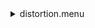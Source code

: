 <details><summary>distortion.menu</summary><blockquote><pre><details><summary>distortion.cbk</summary><blockquote><pre><details><summary>setupDark.rcp</summary><blockquote><pre> shut	in 
The above code block covers:0.00 minutes of camera integration + hardware moves and overhead</pre></blockquote></details><details><summary>dark_01wave_1beam_16sums_10rep_BOTH.rcp</summary><blockquote><pre> shut	in 
&#x1F4D7;  data	rcam	both	656.28	16 
&#x1F4D7;  data	rcam	both	656.28	16 
&#x1F4D7;  data	rcam	both	656.28	16 
&#x1F4D7;  data	rcam	both	656.28	16 
&#x1F4D7;  data	rcam	both	656.28	16 
&#x1F4D7;  data	rcam	both	656.28	16 
&#x1F4D7;  data	rcam	both	656.28	16 
&#x1F4D7;  data	rcam	both	656.28	16 
&#x1F4D7;  data	rcam	both	656.28	16 
&#x1F4D7;  data	rcam	both	656.28	16 
The above code block covers:0.90 minutes of camera integration + hardware moves and overhead</pre></blockquote></details><details><summary>setupFlat.rcp</summary><blockquote><pre> diffuser  in 
 cover out 
 occ		out 
 shut	out 
 calib	out 
The above code block covers:0.00 minutes of camera integration + hardware moves and overhead</pre></blockquote></details><details><summary>setupFlat.rcp</summary><blockquote><pre> diffuser  in 
 cover out 
 occ		out 
 shut	out 
 calib	out 
The above code block covers:0.00 minutes of camera integration + hardware moves and overhead</pre></blockquote></details><details><summary>637_FW.rcp</summary><blockquote><pre> prefilterrange 637 
The above code block covers:0.00 minutes of camera integration + hardware moves and overhead</pre></blockquote></details><details><summary>637_01wave_2beam_16sums_16rep_BOTH.rcp</summary><blockquote><pre> data	rcam	both	637.40	16 
 data	tcam	both	637.40	16 
 data	rcam	both	637.40	16 
 data	tcam	both	637.40	16 
 data	rcam	both	637.40	16 
 data	tcam	both	637.40	16 
 data	rcam	both	637.40	16 
 data	tcam	both	637.40	16 
 data	rcam	both	637.40	16 
 data	tcam	both	637.40	16 
 data	rcam	both	637.40	16 
 data	tcam	both	637.40	16 
 data	rcam	both	637.40	16 
 data	tcam	both	637.40	16 
 data	rcam	both	637.40	16 
 data	tcam	both	637.40	16 
 data	rcam	both	637.40	16 
 data	tcam	both	637.40	16 
 data	rcam	both	637.40	16 
 data	tcam	both	637.40	16 
 data	rcam	both	637.40	16 
 data	tcam	both	637.40	16 
 data	rcam	both	637.40	16 
 data	tcam	both	637.40	16 
 data	rcam	both	637.40	16 
 data	tcam	both	637.40	16 
 data	rcam	both	637.40	16 
 data	tcam	both	637.40	16 
 data	rcam	both	637.40	16 
 data	tcam	both	637.40	16 
 data	rcam	both	637.40	16 
 data	tcam	both	637.40	16 
The above code block covers:2.89 minutes of camera integration + hardware moves and overhead</pre></blockquote></details><details><summary>670_FW.rcp</summary><blockquote><pre> prefilterrange 670 
The above code block covers:0.00 minutes of camera integration + hardware moves and overhead</pre></blockquote></details><details><summary>637_01wave_2beam_16sums_16rep_BOTH.rcp</summary><blockquote><pre> data	rcam	both	637.40	16 
 data	tcam	both	637.40	16 
 data	rcam	both	637.40	16 
 data	tcam	both	637.40	16 
 data	rcam	both	637.40	16 
 data	tcam	both	637.40	16 
 data	rcam	both	637.40	16 
 data	tcam	both	637.40	16 
 data	rcam	both	637.40	16 
 data	tcam	both	637.40	16 
 data	rcam	both	637.40	16 
 data	tcam	both	637.40	16 
 data	rcam	both	637.40	16 
 data	tcam	both	637.40	16 
 data	rcam	both	637.40	16 
 data	tcam	both	637.40	16 
 data	rcam	both	637.40	16 
 data	tcam	both	637.40	16 
 data	rcam	both	637.40	16 
 data	tcam	both	637.40	16 
 data	rcam	both	637.40	16 
 data	tcam	both	637.40	16 
 data	rcam	both	637.40	16 
 data	tcam	both	637.40	16 
 data	rcam	both	637.40	16 
 data	tcam	both	637.40	16 
 data	rcam	both	637.40	16 
 data	tcam	both	637.40	16 
 data	rcam	both	637.40	16 
 data	tcam	both	637.40	16 
 data	rcam	both	637.40	16 
 data	tcam	both	637.40	16 
The above code block covers:2.89 minutes of camera integration + hardware moves and overhead</pre></blockquote></details><details><summary>706_FW.rcp</summary><blockquote><pre> prefilterrange 706 
The above code block covers:0.00 minutes of camera integration + hardware moves and overhead</pre></blockquote></details><details><summary>706_01wave_2beam_16sums_16rep_BOTH.rcp</summary><blockquote><pre> data	rcam	both	706.20	16 
 data	tcam	both	706.20	16 
 data	rcam	both	706.20	16 
 data	tcam	both	706.20	16 
 data	rcam	both	706.20	16 
 data	tcam	both	706.20	16 
 data	rcam	both	706.20	16 
 data	tcam	both	706.20	16 
 data	rcam	both	706.20	16 
 data	tcam	both	706.20	16 
 data	rcam	both	706.20	16 
 data	tcam	both	706.20	16 
 data	rcam	both	706.20	16 
 data	tcam	both	706.20	16 
 data	rcam	both	706.20	16 
 data	tcam	both	706.20	16 
 data	rcam	both	706.20	16 
 data	tcam	both	706.20	16 
 data	rcam	both	706.20	16 
 data	tcam	both	706.20	16 
 data	rcam	both	706.20	16 
 data	tcam	both	706.20	16 
 data	rcam	both	706.20	16 
 data	tcam	both	706.20	16 
 data	rcam	both	706.20	16 
 data	tcam	both	706.20	16 
 data	rcam	both	706.20	16 
 data	tcam	both	706.20	16 
 data	rcam	both	706.20	16 
 data	tcam	both	706.20	16 
 data	rcam	both	706.20	16 
 data	tcam	both	706.20	16 
The above code block covers:2.89 minutes of camera integration + hardware moves and overhead</pre></blockquote></details><details><summary>761_FW.rcp</summary><blockquote><pre> prefilterrange 761 
The above code block covers:0.00 minutes of camera integration + hardware moves and overhead</pre></blockquote></details><details><summary>706_01wave_2beam_16sums_16rep_BOTH.rcp</summary><blockquote><pre> data	rcam	both	706.20	16 
 data	tcam	both	706.20	16 
 data	rcam	both	706.20	16 
 data	tcam	both	706.20	16 
 data	rcam	both	706.20	16 
 data	tcam	both	706.20	16 
 data	rcam	both	706.20	16 
 data	tcam	both	706.20	16 
 data	rcam	both	706.20	16 
 data	tcam	both	706.20	16 
 data	rcam	both	706.20	16 
 data	tcam	both	706.20	16 
 data	rcam	both	706.20	16 
 data	tcam	both	706.20	16 
 data	rcam	both	706.20	16 
 data	tcam	both	706.20	16 
 data	rcam	both	706.20	16 
 data	tcam	both	706.20	16 
 data	rcam	both	706.20	16 
 data	tcam	both	706.20	16 
 data	rcam	both	706.20	16 
 data	tcam	both	706.20	16 
 data	rcam	both	706.20	16 
 data	tcam	both	706.20	16 
 data	rcam	both	706.20	16 
 data	tcam	both	706.20	16 
 data	rcam	both	706.20	16 
 data	tcam	both	706.20	16 
 data	rcam	both	706.20	16 
 data	tcam	both	706.20	16 
 data	rcam	both	706.20	16 
 data	tcam	both	706.20	16 
The above code block covers:2.89 minutes of camera integration + hardware moves and overhead</pre></blockquote></details><details><summary>789_FW.rcp</summary><blockquote><pre> prefilterrange 789 
The above code block covers:0.00 minutes of camera integration + hardware moves and overhead</pre></blockquote></details><details><summary>789_01wave_2beam_16sums_16rep_BOTH.rcp</summary><blockquote><pre> data	rcam	both	789.40	16 
 data	tcam	both	789.40	16 
 data	rcam	both	789.40	16 
 data	tcam	both	789.40	16 
 data	rcam	both	789.40	16 
 data	tcam	both	789.40	16 
 data	rcam	both	789.40	16 
 data	tcam	both	789.40	16 
 data	rcam	both	789.40	16 
 data	tcam	both	789.40	16 
 data	rcam	both	789.40	16 
 data	tcam	both	789.40	16 
 data	rcam	both	789.40	16 
 data	tcam	both	789.40	16 
 data	rcam	both	789.40	16 
 data	tcam	both	789.40	16 
 data	rcam	both	789.40	16 
 data	tcam	both	789.40	16 
 data	rcam	both	789.40	16 
 data	tcam	both	789.40	16 
 data	rcam	both	789.40	16 
 data	tcam	both	789.40	16 
 data	rcam	both	789.40	16 
 data	tcam	both	789.40	16 
 data	rcam	both	789.40	16 
 data	tcam	both	789.40	16 
 data	rcam	both	789.40	16 
 data	tcam	both	789.40	16 
 data	rcam	both	789.40	16 
 data	tcam	both	789.40	16 
 data	rcam	both	789.40	16 
 data	tcam	both	789.40	16 
The above code block covers:2.89 minutes of camera integration + hardware moves and overhead</pre></blockquote></details><details><summary>802_FW.rcp</summary><blockquote><pre> prefilterrange 802 
The above code block covers:0.00 minutes of camera integration + hardware moves and overhead</pre></blockquote></details><details><summary>802_01wave_2beam_16sums_16rep_BOTH.rcp</summary><blockquote><pre> data	rcam	both	802.41	16 
 data	tcam	both	802.41	16 
 data	rcam	both	802.41	16 
 data	tcam	both	802.41	16 
 data	rcam	both	802.41	16 
 data	tcam	both	802.41	16 
 data	rcam	both	802.41	16 
 data	tcam	both	802.41	16 
 data	rcam	both	802.41	16 
 data	tcam	both	802.41	16 
 data	rcam	both	802.41	16 
 data	tcam	both	802.41	16 
 data	rcam	both	802.41	16 
 data	tcam	both	802.41	16 
 data	rcam	both	802.41	16 
 data	tcam	both	802.41	16 
 data	rcam	both	802.41	16 
 data	tcam	both	802.41	16 
 data	rcam	both	802.41	16 
 data	tcam	both	802.41	16 
 data	rcam	both	802.41	16 
 data	tcam	both	802.41	16 
 data	rcam	both	802.41	16 
 data	tcam	both	802.41	16 
 data	rcam	both	802.41	16 
 data	tcam	both	802.41	16 
 data	rcam	both	802.41	16 
 data	tcam	both	802.41	16 
 data	rcam	both	802.41	16 
 data	tcam	both	802.41	16 
 data	rcam	both	802.41	16 
 data	tcam	both	802.41	16 
The above code block covers:2.89 minutes of camera integration + hardware moves and overhead</pre></blockquote></details><details><summary>991_FW.rcp</summary><blockquote><pre> prefilterrange 991 
The above code block covers:0.00 minutes of camera integration + hardware moves and overhead</pre></blockquote></details><details><summary>991_01wave_2beam_16sums_16rep_BOTH.rcp</summary><blockquote><pre> data	rcam	both	991.26	16 
 data	tcam	both	991.26	16 
 data	rcam	both	991.26	16 
 data	tcam	both	991.26	16 
 data	rcam	both	991.26	16 
 data	tcam	both	991.26	16 
 data	rcam	both	991.26	16 
 data	tcam	both	991.26	16 
 data	rcam	both	991.26	16 
 data	tcam	both	991.26	16 
 data	rcam	both	991.26	16 
 data	tcam	both	991.26	16 
 data	rcam	both	991.26	16 
 data	tcam	both	991.26	16 
 data	rcam	both	991.26	16 
 data	tcam	both	991.26	16 
 data	rcam	both	991.26	16 
 data	tcam	both	991.26	16 
 data	rcam	both	991.26	16 
 data	tcam	both	991.26	16 
 data	rcam	both	991.26	16 
 data	tcam	both	991.26	16 
 data	rcam	both	991.26	16 
 data	tcam	both	991.26	16 
 data	rcam	both	991.26	16 
 data	tcam	both	991.26	16 
 data	rcam	both	991.26	16 
 data	tcam	both	991.26	16 
 data	rcam	both	991.26	16 
 data	tcam	both	991.26	16 
 data	rcam	both	991.26	16 
 data	tcam	both	991.26	16 
The above code block covers:2.89 minutes of camera integration + hardware moves and overhead</pre></blockquote></details><details><summary>1074_FW.rcp</summary><blockquote><pre> prefilterrange 1074 
The above code block covers:0.00 minutes of camera integration + hardware moves and overhead</pre></blockquote></details><details><summary>1074_01wave_2beam_16sums_16rep_BOTH.rcp</summary><blockquote><pre> data	rcam	both	1074.70	16 
 data	tcam	both	1074.70	16 
 data	rcam	both	1074.70	16 
 data	tcam	both	1074.70	16 
 data	rcam	both	1074.70	16 
 data	tcam	both	1074.70	16 
 data	rcam	both	1074.70	16 
 data	tcam	both	1074.70	16 
 data	rcam	both	1074.70	16 
 data	tcam	both	1074.70	16 
 data	rcam	both	1074.70	16 
 data	tcam	both	1074.70	16 
 data	rcam	both	1074.70	16 
 data	tcam	both	1074.70	16 
 data	rcam	both	1074.70	16 
 data	tcam	both	1074.70	16 
 data	rcam	both	1074.70	16 
 data	tcam	both	1074.70	16 
 data	rcam	both	1074.70	16 
 data	tcam	both	1074.70	16 
 data	rcam	both	1074.70	16 
 data	tcam	both	1074.70	16 
 data	rcam	both	1074.70	16 
 data	tcam	both	1074.70	16 
 data	rcam	both	1074.70	16 
 data	tcam	both	1074.70	16 
 data	rcam	both	1074.70	16 
 data	tcam	both	1074.70	16 
 data	rcam	both	1074.70	16 
 data	tcam	both	1074.70	16 
 data	rcam	both	1074.70	16 
 data	tcam	both	1074.70	16 
The above code block covers:2.89 minutes of camera integration + hardware moves and overhead</pre></blockquote></details><details><summary>1079_FW.rcp</summary><blockquote><pre> prefilterrange 1079 
The above code block covers:0.00 minutes of camera integration + hardware moves and overhead</pre></blockquote></details><details><summary>1079_01wave_2beam_16sums_16rep_BOTH.rcp</summary><blockquote><pre> data	rcam	both	1079.80	16 
 data	tcam	both	1079.80	16 
 data	rcam	both	1079.80	16 
 data	tcam	both	1079.80	16 
 data	rcam	both	1079.80	16 
 data	tcam	both	1079.80	16 
 data	rcam	both	1079.80	16 
 data	tcam	both	1079.80	16 
 data	rcam	both	1079.80	16 
 data	tcam	both	1079.80	16 
 data	rcam	both	1079.80	16 
 data	tcam	both	1079.80	16 
 data	rcam	both	1079.80	16 
 data	tcam	both	1079.80	16 
 data	rcam	both	1079.80	16 
 data	tcam	both	1079.80	16 
 data	rcam	both	1079.80	16 
 data	tcam	both	1079.80	16 
 data	rcam	both	1079.80	16 
 data	tcam	both	1079.80	16 
 data	rcam	both	1079.80	16 
 data	tcam	both	1079.80	16 
 data	rcam	both	1079.80	16 
 data	tcam	both	1079.80	16 
 data	rcam	both	1079.80	16 
 data	tcam	both	1079.80	16 
 data	rcam	both	1079.80	16 
 data	tcam	both	1079.80	16 
 data	rcam	both	1079.80	16 
 data	tcam	both	1079.80	16 
 data	rcam	both	1079.80	16 
 data	tcam	both	1079.80	16 
The above code block covers:2.89 minutes of camera integration + hardware moves and overhead</pre></blockquote></details><details><summary>setupDark.rcp</summary><blockquote><pre> shut	in 
The above code block covers:0.00 minutes of camera integration + hardware moves and overhead</pre></blockquote></details>The above code block covers:26.92 minutes of camera integration + hardware moves and overhead</pre></blockquote></details></pre></blockquote></details>